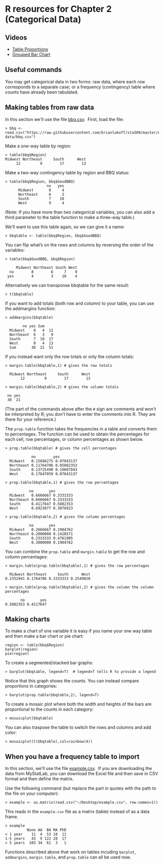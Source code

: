 # R resources for Chapter 2 (Categorical Data)

## Videos

*   [Table Proportions](http://www.youtube.com/embed/yWzNTMv0gho)
*   [Grouped Bar Chart](http://www.youtube.com/embed/trs1FyfjxEU)

## Useful commands

You may get categorical data in two forms: raw data, where each row corresponds to a separate case; or a frequency (contingency) table where counts have already been tabulated.

## Making tables from raw data

In this section we'll use the file [bbq.csv](https://raw.githubusercontent.com/brianlukoff/sta309/master/example-data/bbq.csv).  First, load the file:

	> bbq <- read.csv("https://raw.githubusercontent.com/brianlukoff/sta309/master/example-data/bbq.csv")

Make a one-way table by region:

	> table(bbq$Region)
	Midwest Northeast     South      West
	     12         9        17        13

Make a two-way contingency table by region and BBQ status:

	> table(bbq$Region, bbq$GoodBBQ)
	                   no   yes
	      Midwest       8     4
	      Northeast     6     3
	      South         7    10
	      West          9     4

(Note: If you have more than two categorical variables, you can also add a third parameter to the table function to make a three-way table.)

We'll want to use this table again, so we can give it a name:

	> bbqtable <- table(bbq$Region, bbq$GoodBBQ)

You can flip what’s on the rows and columns by reversing the order of the variables:

	> table(bbq$GoodBBQ, bbq$Region)
	
	     Midwest Northeast South West
	  no        8        6     7    9
	 yes        4        3    10    4
	 
Alternatively we can transponse bbqtable for the same result:

	> t(bbqtable)

If you want to add totals (both row and column) to your table, you can use the addmargins function:

	> addmargins(bbqtable)

		    no yes Sum
	  Midwest    8   4  12
	  Northeast  6   3   9
	  South      7  10  17
	  West       9   4  13
	  Sum       30  21  51
	  
If you instead want only the row totals or only the column totals:

	> margin.table(bbqtable,1) # gives the row totals

	  Midwest Northeast     South      West 
	       12         9        17        13 

	> margin.table(bbqtable,2) # gives the column totals

	 no yes 
	 30  21 
	  
(The part of the commands above after the `#` sign are comments and won't be interpreted by R; you don't have to enter the comments into R. They are there for your reference.)

The `prop.table` function takes the frequencies in a table and converts them to percentages.  The function can be used to obtain the percentages for each cell, row percentages, or column percentages as shown below.

	> prop.table(bbqtable) # gives the cell percentages

			    no        yes
	  Midwest   0.15686275 0.07843137
	  Northeast 0.11764706 0.05882353
	  South     0.13725490 0.19607843
	  West      0.17647059 0.07843137

	> prop.table(bbqtable,1) # gives the row percentages

			   no       yes
	  Midwest   0.6666667 0.3333333
	  Northeast 0.6666667 0.3333333
	  South     0.4117647 0.5882353
	  West      0.6923077 0.3076923

	> prop.table(bbqtable,2) # gives the column percentages

			   no       yes
	  Midwest   0.2666667 0.1904762
	  Northeast 0.2000000 0.1428571
	  South     0.2333333 0.4761905
	  West      0.3000000 0.1904762
	  
You can combine the `prop.table` and `margin.table` to get the row and column percentages:

	> margin.table(prop.table(bbqtable),1) # gives the row percentages

	  Midwest Northeast     South      West 
	0.2352941 0.1764706 0.3333333 0.2549020 

	> margin.table(prop.table(bbqtable),2) # gives the column the column percentages

	       no       yes 
	0.5882353 0.4117647 
	  
## Making charts

To make a chart of one variable it is easy if you name your one way table and then make a bar chart or pie chart:

	region <- table(bbq$Region)
	barplot(region)
	pie(region)

To create a segmented/stacked bar graphs:

	> barplot(bbqtable, legend=T)  # legend=T tells R to provide a legend

Notice that this graph shows the counts.  You can instead compare proportions in categories:

	> barplot(prop.table(bbqtable,2), legend=T)
	
To create a mosaic plot where both the width and heights of the bars are proportional to the counts in each category: 

	> mosaicplot(bbqtable)
	
You can also traspose the table to switch the rows and columns and add color:
	
	> mosaicplot(t(bbqtable),col=rainbow(4))  
	
## When you have a frequency table to import

In this section, we'll use the file [example.csv](https://raw.githubusercontent.com/brianlukoff/sta309/master/example-data/example.csv).  If you are downloading the data from MyStatLab, you can download the Excel file and then save in CSV format and then define the matrix. 

Use the following command (but replace the part in quotes with the path to the file on your computer):

	> example <- as.matrix(read.csv("~/Desktop/example.csv", row.names=1))

This reads in the `example.csv` file as a matrix (table) instead of as a data frame.

	> example
	          None AA  BA MA PhD
	< 1 year    11  4  53 18  11
	1-5 years   43  9 122 28  17
	> 5 years  103 34  61  3   1

Functions described above that work on tables incuding `barplot`, `addmargins`, `margin.table`, and `prop.table` can all be used now.

